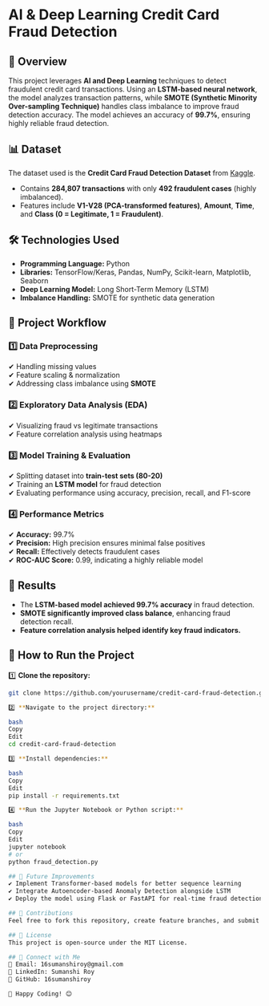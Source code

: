 # AI & Deep Learning Credit Card Fraud Detection  

## 📌 Overview  
This project leverages **AI and Deep Learning** techniques to detect fraudulent credit card transactions. Using an **LSTM-based neural network**, the model analyzes transaction patterns, while **SMOTE (Synthetic Minority Over-sampling Technique)** handles class imbalance to improve fraud detection accuracy. The model achieves an accuracy of **99.7%**, ensuring highly reliable fraud detection.  

## 📊 Dataset  
The dataset used is the **Credit Card Fraud Detection Dataset** from [Kaggle](https://www.kaggle.com/mlg-ulb/creditcardfraud).  
- Contains **284,807 transactions** with only **492 fraudulent cases** (highly imbalanced).  
- Features include **V1-V28 (PCA-transformed features)**, **Amount**, **Time**, and **Class (0 = Legitimate, 1 = Fraudulent)**.  

## 🛠 Technologies Used  
- **Programming Language:** Python  
- **Libraries:** TensorFlow/Keras, Pandas, NumPy, Scikit-learn, Matplotlib, Seaborn  
- **Deep Learning Model:** Long Short-Term Memory (LSTM)  
- **Imbalance Handling:** SMOTE for synthetic data generation  

## 🔄 Project Workflow  
### **1️⃣ Data Preprocessing**  
✔ Handling missing values  
✔ Feature scaling & normalization  
✔ Addressing class imbalance using **SMOTE**  

### **2️⃣ Exploratory Data Analysis (EDA)**  
✔ Visualizing fraud vs legitimate transactions  
✔ Feature correlation analysis using heatmaps  

### **3️⃣ Model Training & Evaluation**  
✔ Splitting dataset into **train-test sets (80-20)**  
✔ Training an **LSTM model** for fraud detection  
✔ Evaluating performance using accuracy, precision, recall, and F1-score  

### **4️⃣ Performance Metrics**  
✔ **Accuracy:** 99.7%  
✔ **Precision:** High precision ensures minimal false positives  
✔ **Recall:** Effectively detects fraudulent cases  
✔ **ROC-AUC Score:** 0.99, indicating a highly reliable model  

## 🎯 Results  
- The **LSTM-based model achieved 99.7% accuracy** in fraud detection.  
- **SMOTE significantly improved class balance**, enhancing fraud detection recall.  
- **Feature correlation analysis helped identify key fraud indicators.**  

## 🚀 How to Run the Project  
1️⃣ **Clone the repository:**  
```bash
git clone https://github.com/yourusername/credit-card-fraud-detection.git

2️⃣ **Navigate to the project directory:**

bash
Copy
Edit
cd credit-card-fraud-detection

3️⃣ **Install dependencies:**

bash
Copy
Edit
pip install -r requirements.txt

4️⃣ **Run the Jupyter Notebook or Python script:**

bash
Copy
Edit
jupyter notebook  
# or  
python fraud_detection.py

## 🔮 Future Improvements
✔ Implement Transformer-based models for better sequence learning
✔ Integrate Autoencoder-based Anomaly Detection alongside LSTM
✔ Deploy the model using Flask or FastAPI for real-time fraud detection

## 🤝 Contributions
Feel free to fork this repository, create feature branches, and submit pull requests (PRs). Any contributions, issues, or suggestions are welcome!

## 📄 License
This project is open-source under the MIT License.

## 📌 Connect with Me
📧 Email: 16sumanshiroy@gmail.com
🔗 LinkedIn: Sumanshi Roy
🐍 GitHub: 16sumanshiroy

🚀 Happy Coding! 😊

